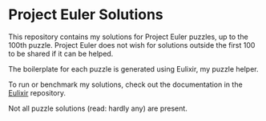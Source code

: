 # Project Euler Solutions

This repository contains my solutions for Project Euler puzzles, up to the 100th puzzle. Project Euler does not wish for solutions outside the first 100 to be shared if it can be helped.

The boilerplate for each puzzle is generated using Eulixir, my puzzle helper.

To run or benchmark my solutions, check out the documentation in the [Eulixir](https://github.com/tajacks/eulixir) repository.

Not all puzzle solutions (read: hardly any) are present.
